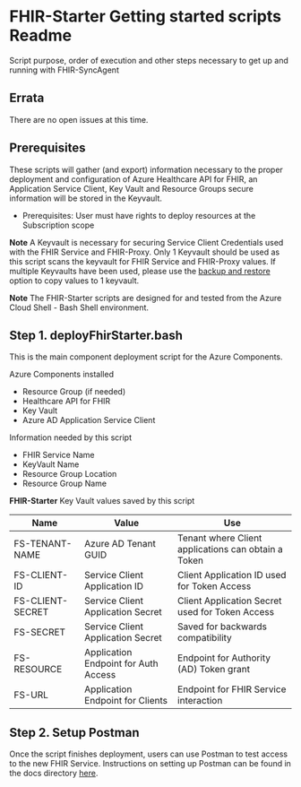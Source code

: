 # FHIR-Starter Getting started scripts Readme
Script purpose, order of execution and other steps necessary to get up and running with FHIR-SyncAgent

## Errata 
There are no open issues at this time. 

## Prerequisites 

These scripts will gather (and export) information necessary to the proper deployment and configuration of Azure Healthcare API for FHIR, an Application Service Client, Key Vault and Resource Groups secure information will be stored in the Keyvault.  
 - Prerequisites:  User must have rights to deploy resources at the Subscription scope 

__Note__
A Keyvault is necessary for securing Service Client Credentials used with the FHIR Service and FHIR-Proxy.  Only 1 Keyvault should be used as this script scans the keyvault for FHIR Service and FHIR-Proxy values. If multiple Keyvaults have been used, please use the [backup and restore](https://docs.microsoft.com/en-us/azure/key-vault/general/backup?tabs=azure-cli) option to copy values to 1 keyvault.

__Note__ The FHIR-Starter scripts are designed for and tested from the Azure Cloud Shell - Bash Shell environment.


## Step 1.  deployFhirStarter.bash
This is the main component deployment script for the Azure Components.    

Azure Components installed 
 - Resource Group (if needed)
 - Healthcare API for FHIR 
 - Key Vault 
 - Azure AD Application Service Client 

Information needed by this script 
 - FHIR Service Name
 - KeyVault Name 
 - Resource Group Location 
 - Resource Group Name 

__FHIR-Starter__ Key Vault values saved by this script 

Name              | Value                                | Use             
------------------|--------------------------------------|---------------------------------
FS-TENANT-NAME    | Azure AD Tenant GUID                 | Tenant where Client applications can obtain a Token 
FS-CLIENT-ID      | Service Client Application ID        | Client Application ID used for Token Access  
FS-CLIENT-SECRET  | Service Client Application Secret    | Client Application Secret used for Token Access                    
FS-SECRET         | Service Client Application Secret    | Saved for backwards compatibility  
FS-RESOURCE       | Application Endpoint for Auth Access | Endpoint for Authority (AD) Token grant  
FS-URL            | Application Endpoint for Clients     | Endpoint for FHIR Service interaction 



## Step 2.  Setup Postman
Once the script finishes deployment, users can use Postman to test access to the new FHIR Service.  Instructions on setting up Postman can be found in the docs directory [here](../docs/postman.md).

